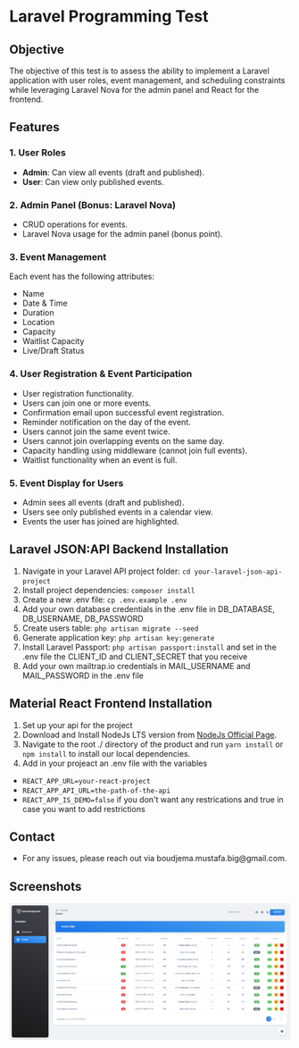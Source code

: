# Laravel Programming Test

## Objective

The objective of this test is to assess the ability to implement a Laravel application with user roles, event management, and scheduling constraints while leveraging Laravel Nova for the admin panel and React for the frontend.

## Features

### 1. User Roles

- **Admin**: Can view all events (draft and published).
- **User**: Can view only published events.

### 2. Admin Panel (Bonus: Laravel Nova)

- CRUD operations for events.
- Laravel Nova usage for the admin panel (bonus point).

### 3. Event Management

Each event has the following attributes:

- Name
- Date & Time
- Duration
- Location
- Capacity
- Waitlist Capacity
- Live/Draft Status

### 4. User Registration & Event Participation

- User registration functionality.
- Users can join one or more events.
- Confirmation email upon successful event registration.
- Reminder notification on the day of the event.
- Users cannot join the same event twice.
- Users cannot join overlapping events on the same day.
- Capacity handling using middleware (cannot join full events).
- Waitlist functionality when an event is full.

### 5. Event Display for Users

- Admin sees all events (draft and published).
- Users see only published events in a calendar view.
- Events the user has joined are highlighted.

## Laravel JSON:API Backend Installation

1. Navigate in your Laravel API project folder: `cd your-laravel-json-api-project`
2. Install project dependencies: `composer install`
3. Create a new .env file: `cp .env.example .env`
4. Add your own database credentials in the .env file in DB_DATABASE, DB_USERNAME, DB_PASSWORD
5. Create users table: `php artisan migrate --seed`
6. Generate application key: `php artisan key:generate`
7. Install Laravel Passport: `php artisan passport:install` and set in the .env file the CLIENT_ID and CLIENT_SECRET that you receive
8. Add your own mailtrap.io credentials in MAIL_USERNAME and MAIL_PASSWORD in the .env file

## Material React Frontend Installation

1. Set up your api for the project
2. Download and Install NodeJs LTS version from [NodeJs Official Page](https://nodejs.org/en/download/).
3. Navigate to the root ./ directory of the product and run `yarn install` or `npm install` to install our local dependencies.
4. Add in your projeact an .env file with the variables
 - `REACT_APP_URL=your-react-project`
 - `REACT_APP_API_URL=the-path-of-the-api`
 - `REACT_APP_IS_DEMO=false` if you don't want any restrications and true in case you want to add restrictions

## Contact

- For any issues, please reach out via boudjema.mustafa.big\@gmail.com.

## Screenshots

![Screencapture 1](screenshots/screencapture-1.png)


